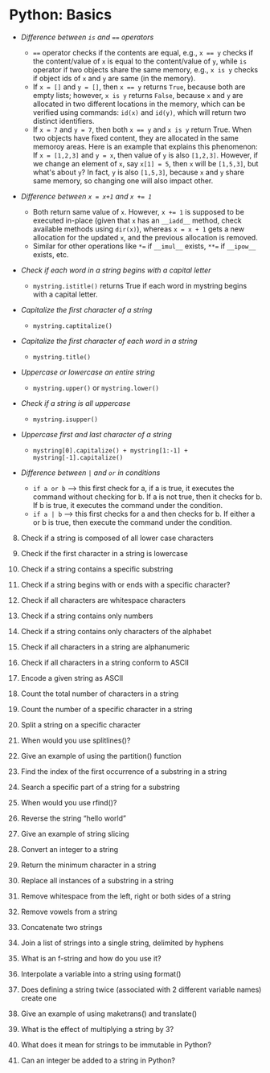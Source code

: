 # Python: Basics
* *Difference between `is` and `==` operators*
  * `==` operator checks if the contents are equal, e.g., `x == y` checks if the content/value of `x` is equal to the content/value of `y`, while `is` operator if two objects share the same memory, e.g., `x is y` checks if object ids of `x` and `y` are same (in the memory).
  * If `x = []` and `y = []`, then `x == y` returns `True`, because both are empty lists; however, `x is y` returns `False`, because `x` and `y` are allocated in two different locations in the memory, which can be verified using commands: `id(x)` and `id(y)`, which will return two distinct identifiers.
  * If `x = 7` and `y = 7`, then both `x == y` and `x is y` return True. When two objects have fixed content, they are allocated in the same memoroy areas. Here is an example that explains this phenomenon: If `x = [1,2,3]` and `y = x`, then value of `y` is also `[1,2,3]`. However, if we change an element of `x`, say `x[1] = 5`, then `x` will be `[1,5,3]`, but what's about `y`? In fact, `y` is also `[1,5,3]`, because `x` and `y` share same memory, so changing one will also impact other.

* *Difference between `x = x+1` and `x += 1`*
  * Both return same value of `x`. However, `x += 1` is supposed to be executed in-place (given that `x` has an `__iadd__` method, check available methods using `dir(x)`), whereas `x = x + 1` gets a new allocation for the updated `x`, and the previous allocation is removed.
  * Similar for other operations like `*=` if `__imul__` exists, `**=` if `__ipow__` exists, etc.

* *Check if each word in a string begins with a capital letter*
  * `mystring.istitle()` returns True if each word in mystring begins with a capital letter.

* *Capitalize the first character of a string*
  * `mystring.captitalize()`
  
* *Capitalize the first character of each word in a string*
  * `mystring.title()`

* *Uppercase or lowercase an entire string*
  * `mystring.upper()` or `mystring.lower()`

* *Check if a string is all uppercase*
  * `mystring.isupper()`

* *Uppercase first and last character of a string*
  * `mystring[0].capitalize() + mystring[1:-1] + mystring[-1].capitalize()`

* *Difference between `|` and `or` in conditions*
  * `if a or b` --> this first check for a, if a is true, it executes the command without checking for b. If a is not true, then it checks for b. If b is true, it executes the command under the condition.
  * `if a | b` --> this first checks for a and then checks for b. If either a or b is true, then execute the command under the condition.

8. Check if a string is composed of all lower case characters

9. Check if the first character in a string is lowercase


10. Check if a string contains a specific substring

11. Check if a string begins with or ends with a specific character?

12. Check if all characters are whitespace characters

13. Check if a string contains only numbers

14. Check if a string contains only characters of the alphabet

15. Check if all characters in a string are alphanumeric


16. Check if all characters in a string conform to ASCII

17. Encode a given string as ASCII



18. Count the total number of characters in a string

19. Count the number of a specific character in a string


20. Split a string on a specific character

21. When would you use splitlines()?

22. Give an example of using the partition() function


23. Find the index of the first occurrence of a substring in a string

24. Search a specific part of a string for a substring

25. When would you use rfind()?


26. Reverse the string “hello world”

27. Give an example of string slicing

28. Convert an integer to a string

29. Return the minimum character in a string

30. Replace all instances of a substring in a string

31. Remove whitespace from the left, right or both sides of a string

32. Remove vowels from a string

33. Concatenate two strings

34. Join a list of strings into a single string, delimited by hyphens


35. What is an f-string and how do you use it?

36. Interpolate a variable into a string using format()

37. Does defining a string twice (associated with 2 different variable names) create one 

38. Give an example of using maketrans() and translate()

39. What is the effect of multiplying a string by 3?

40. What does it mean for strings to be immutable in Python?

41. Can an integer be added to a string in Python?

